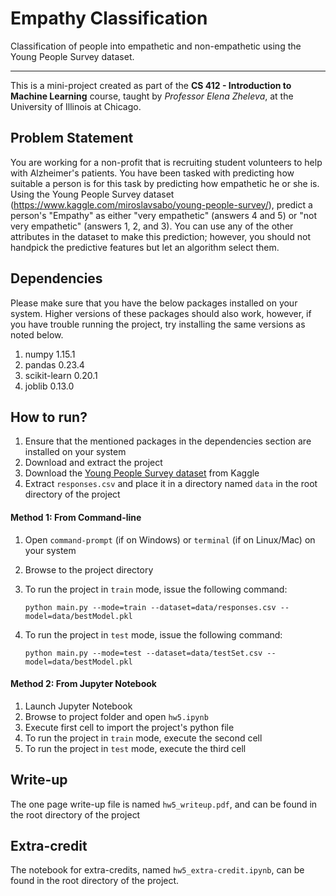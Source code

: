 # Empathy Classification

Classification of people into empathetic and non-empathetic using the Young People Survey dataset.

---

This is a mini-project created as part of the **CS 412 - Introduction to Machine Learning** course, taught by *Professor Elena Zheleva*, at the University of Illinois at Chicago.

## Problem Statement

You are working for a non-profit that is recruiting student volunteers to help with Alzheimer's patients. You have been tasked with predicting how suitable a person is for this task by predicting how empathetic he or she is. Using the Young People Survey dataset (https://www.kaggle.com/miroslavsabo/young-people-survey/), predict a person's "Empathy" as either "very empathetic" (answers 4 and 5) or "not very empathetic" (answers 1, 2, and 3). You can use any of the other attributes in the dataset to make this prediction; however, you should not handpick the predictive features but let an algorithm select them. 

## Dependencies

Please make sure that you have the below packages installed on your system. Higher versions of these packages should also work, however, if you have trouble running the project, try installing the same versions as noted below. 

1. numpy 1.15.1
2. pandas 0.23.4
3. scikit-learn 0.20.1
4. joblib 0.13.0

## How to run?

1. Ensure that the mentioned packages in the dependencies section are installed on your system
2. Download and extract the project
3. Download the [Young People Survey dataset](https://www.kaggle.com/miroslavsabo/young-people-survey/) from Kaggle
4. Extract `responses.csv` and place it in a directory named `data` in the root directory of the project

#### Method 1: From Command-line

1. Open `command-prompt` (if on Windows) or `terminal` (if on Linux/Mac) on your system
2. Browse to the project directory
3. To run the project in `train` mode, issue the following command:

   `python main.py --mode=train --dataset=data/responses.csv --model=data/bestModel.pkl` 
4. To run the project in `test` mode, issue the following command:

   `python main.py --mode=test --dataset=data/testSet.csv --model=data/bestModel.pkl`

#### Method 2: From Jupyter Notebook

1. Launch Jupyter Notebook
2. Browse to project folder and open `hw5.ipynb`
3. Execute first cell to import the project's python file
4. To run the project in `train` mode, execute the second cell
5. To run the project in `test` mode, execute the third cell

## Write-up

The one page write-up file is named `hw5_writeup.pdf`, and can be found in the root directory of the project

## Extra-credit

The notebook for extra-credits, named `hw5_extra-credit.ipynb`, can be found in the root directory of the project.